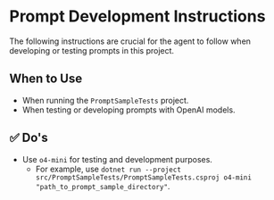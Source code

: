 # Prompt Development Instructions

The following instructions are crucial for the agent to follow when developing or testing prompts in this project.

## When to Use

* When running the `PromptSampleTests` project.
* When testing or developing prompts with OpenAI models.

## ✅ Do's

* Use `o4-mini` for testing and development purposes.
  * For example, use `dotnet run --project src/PromptSampleTests/PromptSampleTests.csproj o4-mini "path_to_prompt_sample_directory"`.
